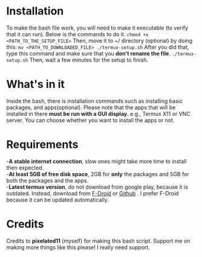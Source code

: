 # Installation

To make the bash file work, you will need to make it executable (to verify that it can run). Below is the commands to do it.
`chmod +x <PATH_TO_THE_SETUP_FILE>`
Then, move it to ~/ directory (optional) by doing this:
`mv <PATH_TO_DOWNLOADED_FILE> ./termux-setup.sh`
After you did that, type this command and make sure that you __don't rename the file__.
`./termux-setup.sh`
Then, wait a few minutes for the setup to finish.
# What's in it

Inside the bash, there is installation commands such as installing basic packages, and apps(optional).
Please note that the apps that will be installed in there __must be run with a GUI display.__ e.g., Termux X11 or VNC server. You can choose whether you want to install the apps or not.
# Requirements
-__A stable internet connection__, slow ones might take more time to install then expected.  
-__At least 5GB of free disk space__, 2GB for __only__ the packages and 5GB for both the packages and the apps.  
-__Latest termux version__, do not download from google play, because it is outdated. Instead, download from <a href="https://f-droid.org/en/packages/com.termux/">F-Droid</a> or <a href="https://github.com/termux/termux-app">Github</a> . I prefer F-Droid because it can be updated automatically.
# Credits
Credits to __pixelated11__ (myself) for making this bash script. Support me on making more things like this please! I really need support.
